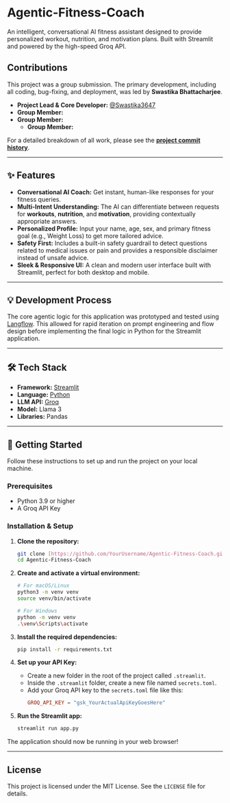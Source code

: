# Agentic-Fitness-Coach
An intelligent, conversational AI fitness assistant designed to provide personalized workout, nutrition, and motivation plans. Built with Streamlit and powered by the high-speed Groq API.

## Contributions

This project was a group submission. The primary development, including all coding, bug-fixing, and deployment, was led by **Swastika Bhattacharjee**.

* **Project Lead & Core Developer:** [@Swastika3647](https://github.com/Swastika3647)
* **Group Member:** 
* **Group Member:** 
   * **Group Member:** 

For a detailed breakdown of all work, please see the [**project commit history**](https://github.com/Swastika3647/Agentic-Fitness-Coach/commits/main).

---

## ✨ Features

- **Conversational AI Coach:** Get instant, human-like responses for your fitness queries.
- **Multi-Intent Understanding:** The AI can differentiate between requests for **workouts**, **nutrition**, and **motivation**, providing contextually appropriate answers.
- **Personalized Profile:** Input your name, age, sex, and primary fitness goal (e.g., Weight Loss) to get more tailored advice.
- **Safety First:** Includes a built-in safety guardrail to detect questions related to medical issues or pain and provides a responsible disclaimer instead of unsafe advice.
- **Sleek & Responsive UI:** A clean and modern user interface built with Streamlit, perfect for both desktop and mobile.

---

## 💡 Development Process

The core agentic logic for this application was prototyped and tested using [Langflow](https://www.langflow.org/). This allowed for rapid iteration on prompt engineering and flow design before implementing the final logic in Python for the Streamlit application.

---

## 🛠️ Tech Stack

- **Framework:** [Streamlit](https://streamlit.io/)
- **Language:** [Python](https://www.python.org/)
- **LLM API:** [Groq](https://groq.com/)
- **Model:** Llama 3
- **Libraries:** Pandas

---

## 🚀 Getting Started

Follow these instructions to set up and run the project on your local machine.

### Prerequisites

- Python 3.9 or higher
- A Groq API Key

### Installation & Setup

1.  **Clone the repository:**
    ```bash
    git clone [https://github.com/YourUsername/Agentic-Fitness-Coach.git](https://github.com/YourUsername/Agentic-Fitness-Coach.git)
    cd Agentic-Fitness-Coach
    ```

2.  **Create and activate a virtual environment:**
    ```bash
    # For macOS/Linux
    python3 -m venv venv
    source venv/bin/activate

    # For Windows
    python -m venv venv
    .\venv\Scripts\activate
    ```

3.  **Install the required dependencies:**
    ```bash
    pip install -r requirements.txt
    ```

4.  **Set up your API Key:**
    - Create a new folder in the root of the project called `.streamlit`.
    - Inside the `.streamlit` folder, create a new file named `secrets.toml`.
    - Add your Groq API key to the `secrets.toml` file like this:
      ```toml
      GROQ_API_KEY = "gsk_YourActualApiKeyGoesHere"
      ```

5.  **Run the Streamlit app:**
    ```bash
    streamlit run app.py
    ```

The application should now be running in your web browser!

---

## License

This project is licensed under the MIT License. See the `LICENSE` file for details.
